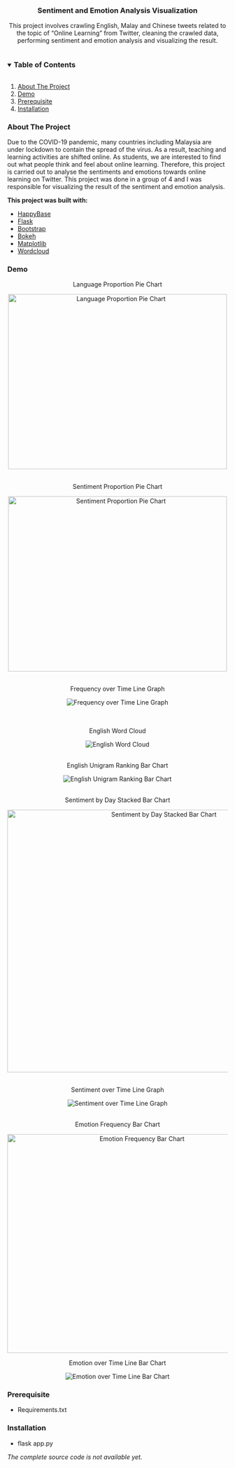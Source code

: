 <p align="center">
  <h3 align="center">Sentiment and Emotion Analysis Visualization</h3>

  <p align="center">
    This project involves crawling English, Malay and Chinese tweets related to the topic of “Online Learning” from Twitter, cleaning the crawled data, performing sentiment and emotion
analysis and visualizing the result.
  </p>
</p>

<details open="open">
  <summary><h3 style="display: inline-block">Table of Contents</h3></summary>
  <ol>
    <li>
      <a href="#about-the-project">About The Project</a>
    </li>
    <li>
      <a href="#demo">Demo</a>
    </li>
    <li>
      <a href="#prerequisite">Prerequisite</a>
    </li>
    <li>
      <a href="#setup">Installation</a>
    </li>
  </ol>
</details>


<h3 id="about-the-project">About The Project</h3>

Due to the COVID-19 pandemic, many countries including Malaysia are under lockdown to contain the spread of the virus. 
As a result, teaching and learning activities are shifted online. As students, we are interested to find out what people think and feel about online learning.
Therefore, this project is carried out to analyse the sentiments and emotions towards online learning on Twitter.
This project was done in a group of 4 and I was responsible for visualizing the result of the sentiment and emotion analysis.

<b>This project was built with:</b>
<br>
* [HappyBase](https://happybase.readthedocs.io/en/latest/)
* [Flask](https://flask.palletsprojects.com/en/2.0.x/)
* [Bootstrap](https://getbootstrap.com/)
* [Bokeh](https://docs.bokeh.org/en/latest/index.html)
* [Matplotlib](https://matplotlib.org/)
* [Wordcloud](https://amueller.github.io/word_cloud/)


<h3 id="demo">Demo</h3>

<div align="center">
  <p style="text-align:center;">Language Proportion Pie Chart</p>
  <img src="screenshots/language_proportion_pie_chart.png" alt="Language Proportion Pie Chart" width="500" height="400">
</div><br>
<div align="center">
  <p style="text-align:center;">Sentiment Proportion Pie Chart</p>
  <img src="screenshots/sentiment_proportion_pie_chart.png" alt="Sentiment Proportion Pie Chart" width="500" height="400">
</div><br>
<div align="center">
  <p style="text-align:center;">Frequency over Time Line Graph</p>
  <img src="screenshots/frequency_over_time_line_graph.png" alt="Frequency over Time Line Graph">
</div><br><br>
<div align="center">
  <p style="text-align:center;">English Word Cloud</p>
  <img src="screenshots/english_word_cloud.png" alt="English Word Cloud">
</div><br>
<div align="center">
  <p style="text-align:center;">English Unigram Ranking Bar Chart</p>
  <img src="screenshots/english_unigram_ranking_bar_chart.png" alt="English Unigram Ranking Bar Chart">
</div><br>
<div align="center">
  <p style="text-align:center;">Sentiment by Day Stacked Bar Chart</p>
  <img src="screenshots/sentiment_by_day_stacked_bar_chart.png" alt="Sentiment by Day Stacked Bar Chart" width="700" height="600">
</div><br>
<div align="center">
  <p style="text-align:center;">Sentiment over Time Line Graph</p>
  <img src="screenshots/sentiment_over_time_line_graph.png" alt="Sentiment over Time Line Graph">
</div><br>
<div align="center">
  <p style="text-align:center;">Emotion Frequency Bar Chart</p>
  <img src="screenshots/emotion_frequency_bar_chart.png" alt="Emotion Frequency Bar Chart" width="600" height="500">
</div>
<div align="center">
  <p style="text-align:center;">Emotion over Time Line Bar Chart</p>
  <img src="screenshots/emotion_over_time_line_bar_chart.PNG" alt="Emotion over Time Line Bar Chart">
</div>


<h3 id="prerequisite">Prerequisite</h3>
<ul>
    <li>
      Requirements.txt
    </li>
</ul>

<h3 id="setup">Installation</h3>
<ul>
    <li>
      flask app.py
    </li>
</ul>
<i>The complete source code is not available yet.</i>
